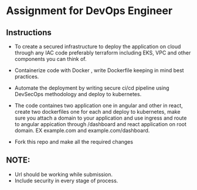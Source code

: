 # Assignment for DevOps Engineer

## Instructions

- To create a secured infrastructure to deploy the application on cloud through any IAC code preferably terraform including EKS, VPC and other components you can think of.

- Containerize code with Docker , write Dockerfile keeping in mind best practices.

- Automate the deployment by writing secure ci/cd pipeline using DevSecOps methodology and deploy to kubernetes.

- The code containes two application one in angular and other in react, create two dockerfiles one for each and deploy to kubernetes, make sure you attach a domain to your application and 
 use ingress and route to angular appication through /dashboard and react application on root domain. EX example.com and example.com/dashboard.

- Fork this repo and make all the required changes

## NOTE:
- Url should be working while submission.
- Include security in every stage of process.
